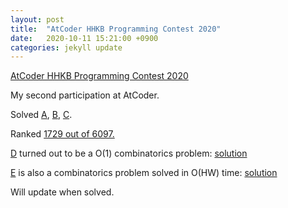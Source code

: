 ```yaml
---
layout: post
title:  "AtCoder HHKB Programming Contest 2020"
date:   2020-10-11 15:21:00 +0900
categories: jekyll update
---
```


[AtCoder HHKB Programming Contest 2020](https://atcoder.jp/contests/hhkb2020)

My second participation at AtCoder.

Solved [A](https://atcoder.jp/contests/hhkb2020/submissions/17289806), 
[B](https://atcoder.jp/contests/hhkb2020/submissions/17295842), 
[C](https://atcoder.jp/contests/hhkb2020/submissions/17298602).

Ranked [1729 out of 6097.](https://atcoder.jp/users/martin0327/history/share/hhkb2020)

[D](https://atcoder.jp/contests/hhkb2020/tasks/hhkb2020_d) turned out to be a O(1) combinatorics problem: [solution](https://atcoder.jp/contests/hhkb2020/submissions/17332193)

[E](https://atcoder.jp/contests/hhkb2020/tasks/hhkb2020_e) is also a combinatorics problem solved in O(HW) time: [solution](https://atcoder.jp/contests/hhkb2020/submissions/17331847)

Will update when solved.

<!-- to render in localhost:
bundle exec jekyll serve -->
